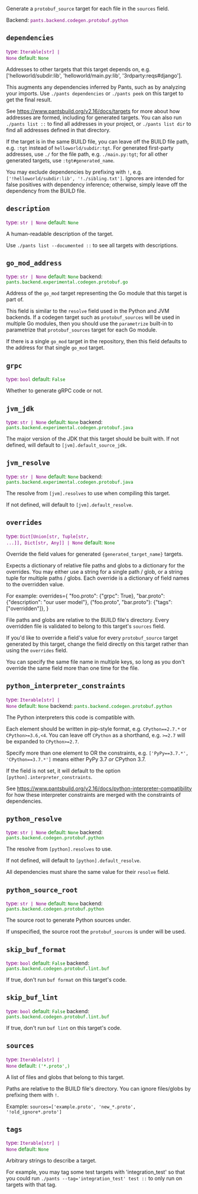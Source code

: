 Generate a `protobuf_source` target for each file in the `sources` field.

Backend: <span style="color: purple"><code>pants.backend.codegen.protobuf.python</code></span>

## <code>dependencies</code>

<span style="color: purple">type: <code>Iterable[str] | None</code></span>
<span style="color: green">default: <code>None</code></span>

Addresses to other targets that this target depends on, e.g. ['helloworld/subdir:lib', 'helloworld/main.py:lib', '3rdparty:reqs#django'].

This augments any dependencies inferred by Pants, such as by analyzing your imports. Use `./pants dependencies` or `./pants peek` on this target to get the final result.

See https://www.pantsbuild.org/v2.16/docs/targets for more about how addresses are formed, including for generated targets. You can also run `./pants list ::` to find all addresses in your project, or `./pants list dir` to find all addresses defined in that directory.

If the target is in the same BUILD file, you can leave off the BUILD file path, e.g. `:tgt` instead of `helloworld/subdir:tgt`. For generated first-party addresses, use `./` for the file path, e.g. `./main.py:tgt`; for all other generated targets, use `:tgt#generated_name`.

You may exclude dependencies by prefixing with `!`, e.g. `['!helloworld/subdir:lib', '!./sibling.txt']`. Ignores are intended for false positives with dependency inference; otherwise, simply leave off the dependency from the BUILD file.

## <code>description</code>

<span style="color: purple">type: <code>str | None</code></span>
<span style="color: green">default: <code>None</code></span>

A human-readable description of the target.

Use `./pants list --documented ::` to see all targets with descriptions.

## <code>go_mod_address</code>

<span style="color: purple">type: <code>str | None</code></span>
<span style="color: green">default: <code>None</code></span>
backend: <span style="color: green"><code>pants.backend.experimental.codegen.protobuf.go</code></span>

Address of the `go_mod` target representing the Go module that this target is part of.

This field is similar to the `resolve` field used in the Python and JVM backends. If a codegen target such as `protobuf_sources` will be used in multiple Go modules, then you should use the `parametrize` built-in to parametrize that `protobuf_sources` target for each Go module.

If there is a single `go_mod` target in the repository, then this field defaults to the address for that single `go_mod` target.

## <code>grpc</code>

<span style="color: purple">type: <code>bool</code></span>
<span style="color: green">default: <code>False</code></span>

Whether to generate gRPC code or not.

## <code>jvm_jdk</code>

<span style="color: purple">type: <code>str | None</code></span>
<span style="color: green">default: <code>None</code></span>
backend: <span style="color: green"><code>pants.backend.experimental.codegen.protobuf.java</code></span>

The major version of the JDK that this target should be built with. If not defined, will default to `[jvm].default_source_jdk`.

## <code>jvm_resolve</code>

<span style="color: purple">type: <code>str | None</code></span>
<span style="color: green">default: <code>None</code></span>
backend: <span style="color: green"><code>pants.backend.experimental.codegen.protobuf.java</code></span>

The resolve from `[jvm].resolves` to use when compiling this target.

If not defined, will default to `[jvm].default_resolve`.

## <code>overrides</code>

<span style="color: purple">type: <code>Dict[Union[str, Tuple[str, ...]], Dict[str, Any]] | None</code></span>
<span style="color: green">default: <code>None</code></span>

Override the field values for generated `{generated_target_name}` targets.

Expects a dictionary of relative file paths and globs to a dictionary for the overrides. You may either use a string for a single path / glob, or a string tuple for multiple paths / globs. Each override is a dictionary of field names to the overridden value.

For example:
    overrides={
        "foo.proto": {"grpc": True},
        "bar.proto": {"description": "our user model"},
        ("foo.proto", "bar.proto"): {"tags": ["overridden"]},
    }

File paths and globs are relative to the BUILD file's directory. Every overridden file is validated to belong to this target's `sources` field.

If you'd like to override a field's value for every `protobuf_source` target generated by this target, change the field directly on this target rather than using the `overrides` field.

You can specify the same file name in multiple keys, so long as you don't override the same field more than one time for the file.

## <code>python_interpreter_constraints</code>

<span style="color: purple">type: <code>Iterable[str] | None</code></span>
<span style="color: green">default: <code>None</code></span>
backend: <span style="color: green"><code>pants.backend.codegen.protobuf.python</code></span>

The Python interpreters this code is compatible with.

Each element should be written in pip-style format, e.g. `CPython==2.7.*` or `CPython>=3.6,<4`. You can leave off `CPython` as a shorthand, e.g. `>=2.7` will be expanded to `CPython>=2.7`.

Specify more than one element to OR the constraints, e.g. `['PyPy==3.7.*', 'CPython==3.7.*']` means either PyPy 3.7 _or_ CPython 3.7.

If the field is not set, it will default to the option `[python].interpreter_constraints`.

See https://www.pantsbuild.org/v2.16/docs/python-interpreter-compatibility for how these interpreter constraints are merged with the constraints of dependencies.

## <code>python_resolve</code>

<span style="color: purple">type: <code>str | None</code></span>
<span style="color: green">default: <code>None</code></span>
backend: <span style="color: green"><code>pants.backend.codegen.protobuf.python</code></span>

The resolve from `[python].resolves` to use.

If not defined, will default to `[python].default_resolve`.

All dependencies must share the same value for their `resolve` field.

## <code>python_source_root</code>

<span style="color: purple">type: <code>str | None</code></span>
<span style="color: green">default: <code>None</code></span>
backend: <span style="color: green"><code>pants.backend.codegen.protobuf.python</code></span>

The source root to generate Python sources under.

If unspecified, the source root the `protobuf_sources` is under will be used.

## <code>skip_buf_format</code>

<span style="color: purple">type: <code>bool</code></span>
<span style="color: green">default: <code>False</code></span>
backend: <span style="color: green"><code>pants.backend.codegen.protobuf.lint.buf</code></span>

If true, don't run `buf format` on this target's code.

## <code>skip_buf_lint</code>

<span style="color: purple">type: <code>bool</code></span>
<span style="color: green">default: <code>False</code></span>
backend: <span style="color: green"><code>pants.backend.codegen.protobuf.lint.buf</code></span>

If true, don't run `buf lint` on this target's code.

## <code>sources</code>

<span style="color: purple">type: <code>Iterable[str] | None</code></span>
<span style="color: green">default: <code>(&#x27;&ast;.proto&#x27;,)</code></span>

A list of files and globs that belong to this target.

Paths are relative to the BUILD file's directory. You can ignore files/globs by prefixing them with `!`.

Example: `sources=['example.proto', 'new_*.proto', '!old_ignore*.proto']`

## <code>tags</code>

<span style="color: purple">type: <code>Iterable[str] | None</code></span>
<span style="color: green">default: <code>None</code></span>

Arbitrary strings to describe a target.

For example, you may tag some test targets with 'integration_test' so that you could run `./pants --tag='integration_test' test ::` to only run on targets with that tag.

